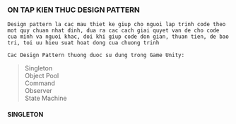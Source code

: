 ### ON TAP KIEN THUC DESIGN PATTERN

`Design pattern la cac mau thiet ke giup cho nguoi lap trinh code theo mot quy chuan nhat dinh, dua ra cac cach giai quyet van de cho code cua minh va nguoi khac, doi khi giup code don gian, thuan tien, de bao tri, toi uu hieu suat hoat dong cua chuong trinh`
<br> 

`Cac Design Pattern thuong duoc su dung trong Game Unity:`

> Singleton <br>
> Object Pool <br>
> Command <br>
> Observer <br>
> State Machine <br>



#### **SINGLETON**
